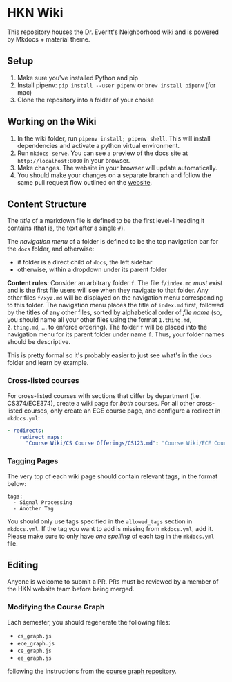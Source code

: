# HKN Wiki

This repository houses the Dr. Everitt's Neighborhood wiki and is powered by Mkdocs + material theme.

## Setup

1. Make sure you've installed Python and pip
2. Install pipenv: `pip install --user pipenv` or `brew install pipenv` (for mac)
3. Clone the repository into a folder of your choise

## Working on the Wiki

1. In the wiki folder, run `pipenv install; pipenv shell`. This will install dependencies and activate a python virtual environment.
2. Run `mkdocs serve`. You can see a preview of the docs site at `http://localhost:8000` in your browser.
3. Make changes. The website in your browser will update automatically.
4. You should make your changes on a separate branch and follow the same pull request flow outlined on the [website](https://github.com/hkn-alpha/website).

## Content Structure

The _title_ of a markdown file is defined to be the first level-1 heading it contains (that is, the text after a single `#`).

The _navigation menu_ of a folder is defined to be the top navigation bar for the `docs` folder, and otherwise:

- if folder is a direct child of `docs`, the left sidebar
- otherwise, within a dropdown under its parent folder

**Content rules**:
Consider an arbitrary folder `f`. The file `f/index.md` _must exist_ and is the first file users will see when they navigate to that folder. Any other files `f/xyz.md` will be displayed on the navigation menu corresponding to this folder. The navigation menu places the title of `index.md` first, followed by the titles of any other files, sorted by alphabetical order of _file name_ (so, you should name all your other files using the format `1.thing.md`, `2.thing.md`, ... to enforce ordering). The folder `f` will be placed into the navigation menu for its parent folder under name `f`. Thus, your folder names should be descriptive.

This is pretty formal so it's probably easier to just see what's in the `docs` folder and learn by example.

### Cross-listed courses

For cross-listed courses with sections that differ by department (i.e. CS374/ECE374), create a wiki page for _both_ courses. For all other cross-listed courses, only create an ECE course page, and configure a redirect in `mkdocs.yml`:

```yaml
- redirects:
    redirect_maps:
      "Course Wiki/CS Course Offerings/CS123.md": "Course Wiki/ECE Course Offerings/ECE456.md"
```

### Tagging Pages

The very top of each wiki page should contain relevant tags, in the format below:

```
tags:
  - Signal Processing
  - Another Tag
```

You should only use tags specified in the `allowed_tags` section in `mkdocs.yml`. If the tag you want to add is missing from `mkdocs.yml`, add it. Please make sure to only have _one spelling_ of each tag in the `mkdocs.yml` file.

## Editing

Anyone is welcome to submit a PR. PRs must be reviewed by a member of the HKN website team before being merged.

### Modifying the Course Graph

Each semester, you should regenerate the following files:

- `cs_graph.js`
- `ece_graph.js`
- `ce_graph.js`
- `ee_graph.js`

following the instructions from the [course graph repository](https://github.com/hkn-alpha/coursegraph).
